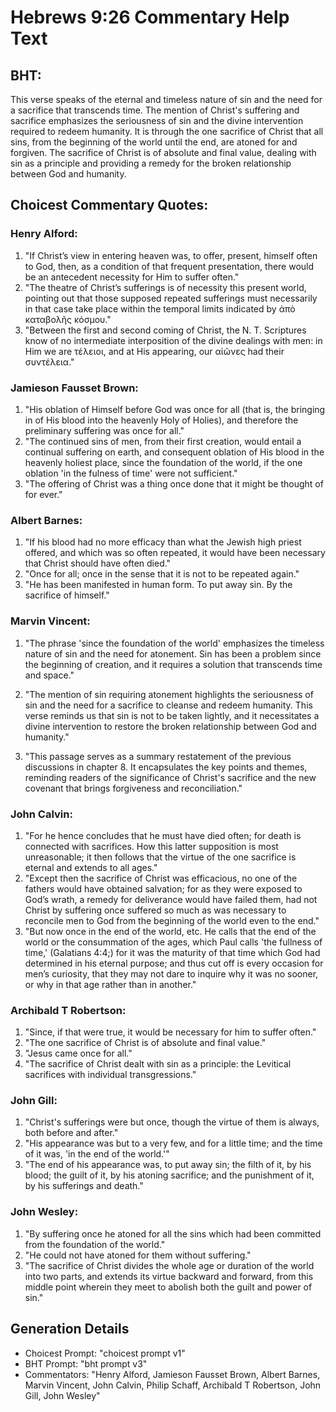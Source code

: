 # Hebrews 9:26 Commentary Help Text

## BHT:
This verse speaks of the eternal and timeless nature of sin and the need for a sacrifice that transcends time. The mention of Christ's suffering and sacrifice emphasizes the seriousness of sin and the divine intervention required to redeem humanity. It is through the one sacrifice of Christ that all sins, from the beginning of the world until the end, are atoned for and forgiven. The sacrifice of Christ is of absolute and final value, dealing with sin as a principle and providing a remedy for the broken relationship between God and humanity.

## Choicest Commentary Quotes:
### Henry Alford:
1. "If Christ’s view in entering heaven was, to offer, present, himself often to God, then, as a condition of that frequent presentation, there would be an antecedent necessity for Him to suffer often."
2. "The theatre of Christ’s sufferings is of necessity this present world, pointing out that those supposed repeated sufferings must necessarily in that case take place within the temporal limits indicated by ἀπὸ καταβολῆς κόσμου."
3. "Between the first and second coming of Christ, the N. T. Scriptures know of no intermediate interposition of the divine dealings with men: in Him we are τέλειοι, and at His appearing, our αἰῶνες had their συντέλεια."

### Jamieson Fausset Brown:
1. "His oblation of Himself before God was once for all (that is, the bringing in of His blood into the heavenly Holy of Holies), and therefore the preliminary suffering was once for all."
2. "The continued sins of men, from their first creation, would entail a continual suffering on earth, and consequent oblation of His blood in the heavenly holiest place, since the foundation of the world, if the one oblation 'in the fulness of time' were not sufficient."
3. "The offering of Christ was a thing once done that it might be thought of for ever."

### Albert Barnes:
1. "If his blood had no more efficacy than what the Jewish high priest offered, and which was so often repeated, it would have been necessary that Christ should have often died."
2. "Once for all; once in the sense that it is not to be repeated again."
3. "He has been manifested in human form. To put away sin. By the sacrifice of himself."

### Marvin Vincent:
1. "The phrase 'since the foundation of the world' emphasizes the timeless nature of sin and the need for atonement. Sin has been a problem since the beginning of creation, and it requires a solution that transcends time and space." 

2. "The mention of sin requiring atonement highlights the seriousness of sin and the need for a sacrifice to cleanse and redeem humanity. This verse reminds us that sin is not to be taken lightly, and it necessitates a divine intervention to restore the broken relationship between God and humanity." 

3. "This passage serves as a summary restatement of the previous discussions in chapter 8. It encapsulates the key points and themes, reminding readers of the significance of Christ's sacrifice and the new covenant that brings forgiveness and reconciliation."

### John Calvin:
1. "For he hence concludes that he must have died often; for death is connected with sacrifices. How this latter supposition is most unreasonable; it then follows that the virtue of the one sacrifice is eternal and extends to all ages."
2. "Except then the sacrifice of Christ was efficacious, no one of the fathers would have obtained salvation; for as they were exposed to God’s wrath, a remedy for deliverance would have failed them, had not Christ by suffering once suffered so much as was necessary to reconcile men to God from the beginning of the world even to the end."
3. "But now once in the end of the world, etc. He calls that the end of the world or the consummation of the ages, which Paul calls 'the fullness of time,' (Galatians 4:4;) for it was the maturity of that time which God had determined in his eternal purpose; and thus cut off is every occasion for men’s curiosity, that they may not dare to inquire why it was no sooner, or why in that age rather than in another."

### Archibald T Robertson:
1. "Since, if that were true, it would be necessary for him to suffer often."
2. "The one sacrifice of Christ is of absolute and final value."
3. "Jesus came once for all."
4. "The sacrifice of Christ dealt with sin as a principle: the Levitical sacrifices with individual transgressions."

### John Gill:
1. "Christ's sufferings were but once, though the virtue of them is always, both before and after."
2. "His appearance was but to a very few, and for a little time; and the time of it was, 'in the end of the world.'"
3. "The end of his appearance was, to put away sin; the filth of it, by his blood; the guilt of it, by his atoning sacrifice; and the punishment of it, by his sufferings and death."

### John Wesley:
1. "By suffering once he atoned for all the sins which had been committed from the foundation of the world."
2. "He could not have atoned for them without suffering."
3. "The sacrifice of Christ divides the whole age or duration of the world into two parts, and extends its virtue backward and forward, from this middle point wherein they meet to abolish both the guilt and power of sin."


## Generation Details
- Choicest Prompt: "choicest prompt v1"
- BHT Prompt: "bht prompt v3"
- Commentators: "Henry Alford, Jamieson Fausset Brown, Albert Barnes, Marvin Vincent, John Calvin, Philip Schaff, Archibald T Robertson, John Gill, John Wesley"

